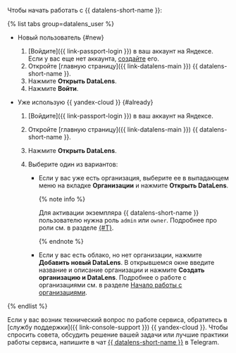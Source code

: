 Чтобы начать работать с {{ datalens-short-name }}:


{% list tabs group=datalens_user %}

- Новый пользователь {#new}

  1. [Войдите]({{ link-passport-login }}) в ваш аккаунт на Яндексе. Если у вас еще нет аккаунта, [создайте](https://yandex.ru/support/passport/authorization/registration.html) его.
  1. Откройте [главную страницу]({{ link-datalens-main }}) {{ datalens-short-name }}.
  1. Нажмите **Открыть DataLens**.
  1. Нажмите **Войти**.

- Уже использую {{ yandex-cloud }} {#already}

  1. [Войдите]({{ link-passport-login }}) в ваш аккаунт на Яндексе.
  1. Откройте [главную страницу]({{ link-datalens-main }}) {{ datalens-short-name }}.
  1. Нажмите **Открыть DataLens**.
  1. Выберите один из вариантов:

     * Если у вас уже есть организация, выберите ее в выпадающем меню на вкладке **Организации** и нажмите **Открыть DataLens**.
       
       {% note info %}

       Для активации экземпляра {{ datalens-short-name }} пользователю нужна роль `admin` или `owner`. Подробнее про роли см. в разделе [{#T}](../../organization/security/index.md).

       {% endnote %}

     * Если у вас есть облако, но нет организации, нажмите **Добавить новый DataLens**. В открывшемся окне введите название и описание организации и нажмите **Создать организацию и DataLens**. Подробнее о работе с организациями см. в разделе [Начало работы с организациями](../../organization/quickstart.md).

{% endlist %}

Если у вас возник технический вопрос по работе сервиса, обратитесь в [службу поддержки]({{ link-console-support }}) {{ yandex-cloud }}. Чтобы спросить совета, обсудить решение вашей задачи или лучшие практики работы сервиса, напишите в чат [{{ datalens-short-name }}](https://t.me/YandexDataLens) в Telegram. 


